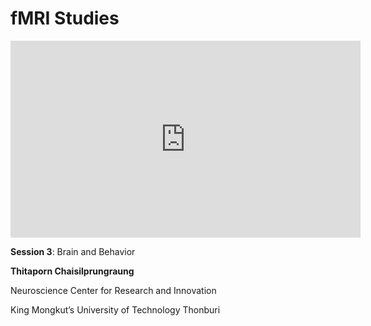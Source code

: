 # fMRI Studies

<iframe width="560" height="315" src="https://www.youtube.com/embed/ymWZEE1QwfE" title="YouTube video player" frameborder="0" allow="accelerometer; autoplay; clipboard-write; encrypted-media; gyroscope; picture-in-picture; web-share" allowfullscreen></iframe>

**Session 3**: Brain and Behavior

**Thitaporn Chaisilprungraung**

Neuroscience Center for Research and Innovation

King Mongkut’s University of Technology Thonburi

